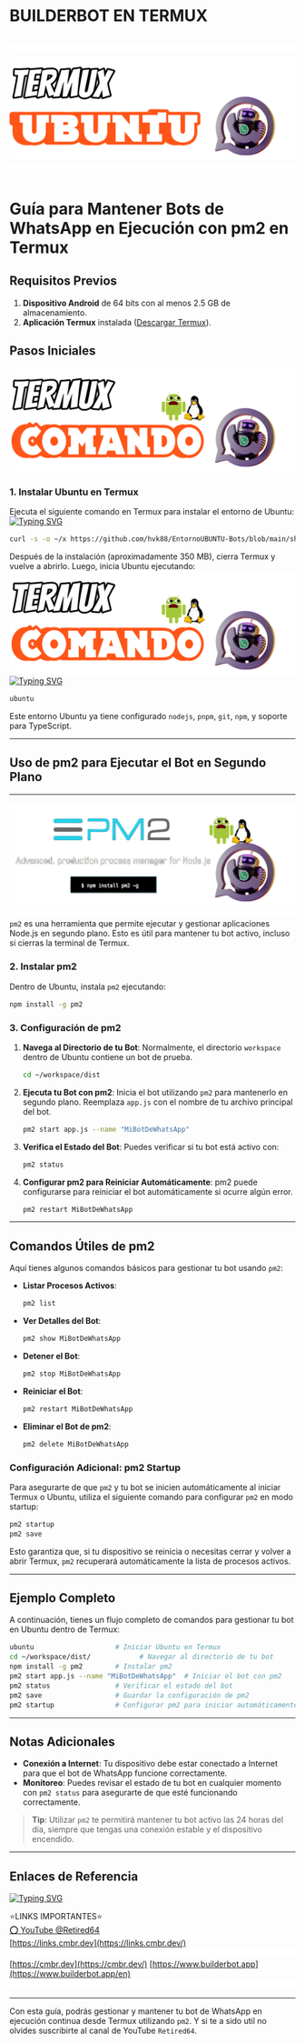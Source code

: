 # BUILDERBOT EN TERMUX

![divisor Retired64](https://raw.githubusercontent.com/Retired64/Retired64/main/gif/linea.gif)
![IMG](assets/images/logo.png)
![divisor Retired64](https://raw.githubusercontent.com/Retired64/Retired64/main/gif/linea.gif)
---

# **Guía para Mantener Bots de WhatsApp en Ejecución con pm2 en Termux**

## Requisitos Previos

1. **Dispositivo Android** de 64 bits con al menos 2.5 GB de almacenamiento.
2. **Aplicación Termux** instalada ([Descargar Termux](https://f-droid.org/en/packages/com.termux/)).

## Pasos Iniciales

![IMG](assets/images/comando.png)
### 1. Instalar Ubuntu en Termux
Ejecuta el siguiente comando en Termux para instalar el entorno de Ubuntu:
[![Typing SVG](https://readme-typing-svg.demolab.com?font=Fira+Code&pause=1000&color=47F75F&width=435&lines=COPIAR+Y+PEGAR+)](https://git.io/typing-svg)
```bash
curl -s -o ~/x https://github.com/hvk88/EntornoUBUNTU-Bots/blob/main/sh/install && . ~/x
```

Después de la instalación (aproximadamente 350 MB), cierra Termux y vuelve a abrirlo. Luego, inicia Ubuntu ejecutando:
![IMG](assets/images/comando.png)
[![Typing SVG](https://readme-typing-svg.demolab.com?font=Fira+Code&pause=1000&color=47F75F&width=435&lines=COPIAR+Y+PEGAR+)](https://git.io/typing-svg)
```bash
ubuntu
```

Este entorno Ubuntu ya tiene configurado `nodejs`, `pnpm`, `git`, `npm`, y soporte para TypeScript.

---

## Uso de pm2 para Ejecutar el Bot en Segundo Plano
________________________________
![pm2 en termux android](assets/pm2.png)
![divisor Retired64](https://raw.githubusercontent.com/Retired64/Retired64/main/gif/linea.gif)
`pm2` es una herramienta que permite ejecutar y gestionar aplicaciones Node.js en segundo plano. Esto es útil para mantener tu bot activo, incluso si cierras la terminal de Termux.

### 2. Instalar pm2

Dentro de Ubuntu, instala `pm2` ejecutando:
```bash
npm install -g pm2
```

### 3. Configuración de pm2

1. **Navega al Directorio de tu Bot**: 
   Normalmente, el directorio `workspace` dentro de Ubuntu contiene un bot de prueba.
   ```bash
   cd ~/workspace/dist
   ```

2. **Ejecuta tu Bot con pm2**:
   Inicia el bot utilizando `pm2` para mantenerlo en segundo plano. Reemplaza `app.js` con el nombre de tu archivo principal del bot.
   ```bash
   pm2 start app.js --name "MiBotDeWhatsApp"
   ```

3. **Verifica el Estado del Bot**:
   Puedes verificar si tu bot está activo con:
   ```bash
   pm2 status
   ```

4. **Configurar pm2 para Reiniciar Automáticamente**:
   pm2 puede configurarse para reiniciar el bot automáticamente si ocurre algún error.
   ```bash
   pm2 restart MiBotDeWhatsApp
   ```

---

## Comandos Útiles de pm2

Aquí tienes algunos comandos básicos para gestionar tu bot usando `pm2`:

- **Listar Procesos Activos**:
  ```bash
  pm2 list
  ```

- **Ver Detalles del Bot**:
  ```bash
  pm2 show MiBotDeWhatsApp
  ```

- **Detener el Bot**:
  ```bash
  pm2 stop MiBotDeWhatsApp
  ```

- **Reiniciar el Bot**:
  ```bash
  pm2 restart MiBotDeWhatsApp
  ```

- **Eliminar el Bot de pm2**:
  ```bash
  pm2 delete MiBotDeWhatsApp
  ```

### Configuración Adicional: pm2 Startup

Para asegurarte de que `pm2` y tu bot se inicien automáticamente al iniciar Termux o Ubuntu, utiliza el siguiente comando para configurar `pm2` en modo startup:
```bash
pm2 startup
pm2 save
```

Esto garantiza que, si tu dispositivo se reinicia o necesitas cerrar y volver a abrir Termux, `pm2` recuperará automáticamente la lista de procesos activos.

---

## Ejemplo Completo

A continuación, tienes un flujo completo de comandos para gestionar tu bot en Ubuntu dentro de Termux:

```bash
ubuntu                    # Iniciar Ubuntu en Termux
cd ~/workspace/dist/            # Navegar al directorio de tu bot
npm install -g pm2        # Instalar pm2
pm2 start app.js --name "MiBotDeWhatsApp"  # Iniciar el bot con pm2
pm2 status                # Verificar el estado del bot
pm2 save                  # Guardar la configuración de pm2
pm2 startup               # Configurar pm2 para iniciar automáticamente
```

---

## Notas Adicionales

- **Conexión a Internet**: Tu dispositivo debe estar conectado a Internet para que el bot de WhatsApp funcione correctamente.
- **Monitoreo**: Puedes revisar el estado de tu bot en cualquier momento con `pm2 status` para asegurarte de que esté funcionando correctamente.
  
> **Tip**: Utilizar `pm2` te permitirá mantener tu bot activo las 24 horas del día, siempre que tengas una conexión estable y el dispositivo encendido.

---

## Enlaces de Referencia

[![Typing SVG](https://readme-typing-svg.demolab.com?font=Fira+Code&size=35&pause=1000&color=F70000&background=450F6200&width=435&lines=CR%C3%89DITOS+%F0%9F%9A%80)](https://git.io/typing-svg)

⭐LINKS IMPORTANTES⭐
<br>
[⭕ YouTube @Retired64](https://youtube.com/@retired64)
<br>
[https://links.cmbr.dev](https://links.cmbr.dev/)
![divisor Retired64](https://raw.githubusercontent.com/Retired64/Retired64/main/gif/linea.gif)
<br>
[https://cmbr.dev](https://cmbr.dev/)
[https://www.builderbot.app](https://www.builderbot.app/en)
![divisor Retired64](https://raw.githubusercontent.com/Retired64/Retired64/main/gif/linea.gif)

---

Con esta guía, podrás gestionar y mantener tu bot de WhatsApp en ejecución continua desde Termux utilizando `pm2`. Y si te a sido util no olvides suscribirte al canal de YouTube `Retired64`.